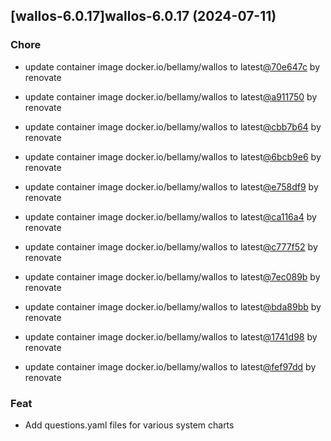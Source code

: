 

## [wallos-6.0.17]wallos-6.0.17 (2024-07-11)

### Chore



- update container image docker.io/bellamy/wallos to latest[@70e647c](https://github.com/70e647c) by renovate

- update container image docker.io/bellamy/wallos to latest[@a911750](https://github.com/a911750) by renovate

- update container image docker.io/bellamy/wallos to latest[@cbb7b64](https://github.com/cbb7b64) by renovate

- update container image docker.io/bellamy/wallos to latest[@6bcb9e6](https://github.com/6bcb9e6) by renovate

- update container image docker.io/bellamy/wallos to latest[@e758df9](https://github.com/e758df9) by renovate

- update container image docker.io/bellamy/wallos to latest[@ca116a4](https://github.com/ca116a4) by renovate

- update container image docker.io/bellamy/wallos to latest[@c777f52](https://github.com/c777f52) by renovate

- update container image docker.io/bellamy/wallos to latest[@7ec089b](https://github.com/7ec089b) by renovate

- update container image docker.io/bellamy/wallos to latest[@bda89bb](https://github.com/bda89bb) by renovate

- update container image docker.io/bellamy/wallos to latest[@1741d98](https://github.com/1741d98) by renovate

- update container image docker.io/bellamy/wallos to latest[@fef97dd](https://github.com/fef97dd) by renovate

### Feat



- Add questions.yaml files for various system charts